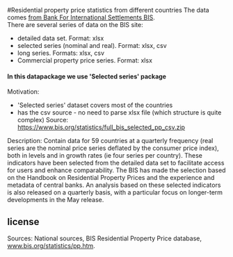#Residential property price statistics from different countries
 The data comes 
 [from Bank For International Settlements BIS](http://www.bis.org/statistics/pp.htm).  
   There are several series of data on the BIS site:
   - detailed data set. Format: xlsx
   - selected series (nominal and real). Format: xlsx, csv
   - long series. Formats: xlsx, csv
   - Commercial property price series. Format: xlsx
 
#### In this datapackage we use 'Selected series' package
Motivation:
 - 'Selected series' dataset covers most of the countries
 - has the csv source - no need to parse xlsx file (which structure is quite complex)
Source: https://www.bis.org/statistics/full_bis_selected_pp_csv.zip  

Description: Contain data for 59 countries at a quarterly frequency
 (real series are the nominal price series deflated by the consumer
  price index), both in levels and in growth rates (ie four series
   per country). These indicators have been selected from the detailed
    data set to facilitate access for users and enhance comparability.
     The BIS has made the selection based on the Handbook on Residential
      Property Prices and the experience and metadata of central banks.
       An analysis based on these selected indicators is also released
        on a quarterly basis, with a particular focus on longer-term
         developments in the May release.


## license

Sources: National sources, BIS Residential Property Price database, www.bis.org/statistics/pp.htm.